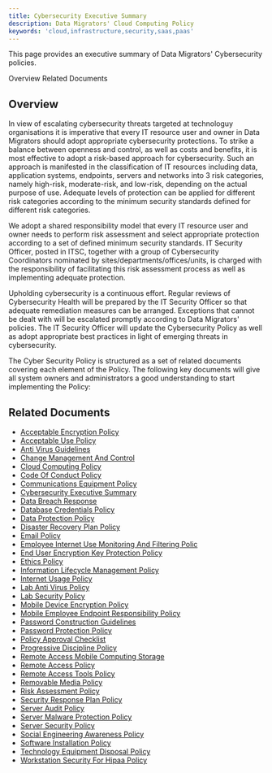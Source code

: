 ```yaml
---
title: Cybersecurity Executive Summary
description: Data Migrators' Cloud Computing Policy 
keywords: 'cloud,infrastructure,security,saas,paas'
---
```


<PageDescription>

This page provides an executive summary of Data Migrators' Cybersecurity policies.

</PageDescription>

<AnchorLinks>
  <AnchorLink>Overview</AnchorLink>
  <AnchorLink>Related Documents</AnchorLink>
</AnchorLinks>

## Overview

In view of escalating cybersecurity threats targeted at technologuy organisations it is imperative that every IT resource user and owner in Data Migrators should adopt appropriate cybersecurity protections. To strike a balance between openness and control, as well as costs and benefits, it is most effective to adopt a risk-based approach for cybersecurity. Such an approach is manifested in the classification of IT resources including data, application systems, endpoints, servers and networks into 3 risk categories, namely high-risk, moderate-risk, and low-risk, depending on the actual purpose of use. Adequate levels of protection can be applied for different risk categories according to the minimum security standards defined for different risk categories.

We adopt a shared responsibility model that every IT resource user and owner needs to perform risk assessment and select appropriate protection according to a set of defined minimum security standards. IT Security Officer, posted in ITSC, together with a group of Cybersecurity Coordinators nominated by sites/departments/offices/units, is charged with the responsibility of facilitating this risk assessment process as well as implementing adequate protection.

Upholding cybersecurity is a continuous effort. Regular reviews of Cybersecurity Health will be prepared by the IT Security Officer so that adequate remediation measures can be arranged. Exceptions that cannot be dealt with will be escalated promptly according to Data Migrators' policies. The IT Security Officer will update the Cybersecurity Policy as well as adopt appropriate best practices in light of emerging threats in cybersecurity.

The Cyber Security Policy is structured as a set of related documents covering each element of the Policy. The following key documents will give all system owners and administrators a good understanding to start implementing the Policy:

## Related Documents

- [Acceptable Encryption Policy](acceptable_encryption_policy)
- [Acceptable Use Policy](acceptable_use_policy)
- [Anti Virus Guidelines](anti_virus_guidelines)
- [Change Management And Control](change_management_and_control)
- [Cloud Computing Policy](cloud_computing_policy)
- [Code Of Conduct Policy](code_of_conduct_policy)
- [Communications Equipment Policy](communications_equipment_policy)
- [Cybersecurity Executive Summary](cybersecurity_executive_summary)
- [Data Breach Response](data_breach_response)
- [Database Credentials Policy](database_credentials_policy)
- [Data Protection Policy](data_protection_policy)
- [Disaster Recovery Plan Policy](disaster_recovery_plan_policy)
- [Email Policy](email_policy)
- [Employee Internet Use Monitoring And Filtering Polic](employee_internet_use_monitoring_and_filtering_policy)
- [End User Encryption Key Protection Policy](end_user_encryption_key_protection_policy)
- [Ethics Policy](ethics_policy)
- [Information Lifecycle Management Policy](information_lifecycle_management_policy)
- [Internet Usage Policy](internet_usage_policy)
- [Lab Anti Virus Policy](lab_anti_virus_policy)
- [Lab Security Policy](lab_security_policy)
- [Mobile Device Encryption Policy](mobile_device_encryption_policy)
- [Mobile Employee Endpoint Responsibility Policy](mobile_employee_endpoint_responsibility_policy)
- [Password Construction Guidelines](password_construction_guidelines)
- [Password Protection Policy](password_protection_policy)
- [Policy Approval Checklist](policy_approval_checklist)
- [Progressive Discipline Policy](progressive_discipline_policy)
- [Remote Access Mobile Computing Storage](remote_access_mobile_computing_storage)
- [Remote Access Policy](remote_access_policy)
- [Remote Access Tools Policy](remote_access_tools_policy)
- [Removable Media Policy](removable_media_policy)
- [Risk Assessment Policy](risk_assessment_policy)
- [Security Response Plan Policy](security_response_plan_policy)
- [Server Audit Policy](server_audit_policy)
- [Server Malware Protection Policy](server_malware_protection_policy)
- [Server Security Policy](server_security_policy)
- [Social Engineering Awareness Policy](social_engineering_awareness_policy)
- [Software Installation Policy](software_installation_policy)
- [Technology Equipment Disposal Policy](technology_equipment_disposal_policy)
- [Workstation Security For Hipaa Policy](workstation_security_for_hipaa_policy)
